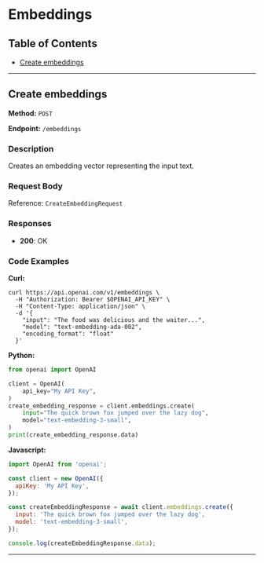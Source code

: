 # Embeddings

## Table of Contents

- [Create embeddings](#create-embeddings)

---

## Create embeddings

**Method:** `POST`

**Endpoint:** `/embeddings`

### Description

Creates an embedding vector representing the input text.

### Request Body

Reference: `CreateEmbeddingRequest`

### Responses

- **200**: OK

### Code Examples

**Curl:**

```curl
curl https://api.openai.com/v1/embeddings \
  -H "Authorization: Bearer $OPENAI_API_KEY" \
  -H "Content-Type: application/json" \
  -d '{
    "input": "The food was delicious and the waiter...",
    "model": "text-embedding-ada-002",
    "encoding_format": "float"
  }'

```

**Python:**

```python
from openai import OpenAI

client = OpenAI(
    api_key="My API Key",
)
create_embedding_response = client.embeddings.create(
    input="The quick brown fox jumped over the lazy dog",
    model="text-embedding-3-small",
)
print(create_embedding_response.data)
```

**Javascript:**

```javascript
import OpenAI from 'openai';

const client = new OpenAI({
  apiKey: 'My API Key',
});

const createEmbeddingResponse = await client.embeddings.create({
  input: 'The quick brown fox jumped over the lazy dog',
  model: 'text-embedding-3-small',
});

console.log(createEmbeddingResponse.data);
```

---

